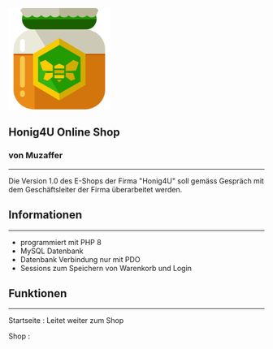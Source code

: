 ![alt text](images/logo.svg)

## Honig4U Online Shop
### von Muzaffer
---

Die Version 1.0 des E-Shops der Firma "Honig4U" soll gemäss Gespräch mit dem Geschäftsleiter der Firma überarbeitet werden.

## Informationen
---
- programmiert mit PHP 8
- MySQL Datenbank
- Datenbank Verbindung nur mit PDO
- Sessions zum Speichern von Warenkorb und Login

## Funktionen
---
Startseite
: Leitet weiter zum Shop 

Shop
: 



<style type="text/css">
    img {
        width: 200px;
    }
</style>